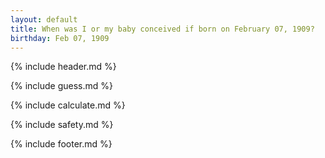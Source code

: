 ```yaml
---
layout: default
title: When was I or my baby conceived if born on February 07, 1909?
birthday: Feb 07, 1909
---
```


{% include header.md %}

{% include guess.md %}

{% include calculate.md %}

{% include safety.md %}

{% include footer.md %}



